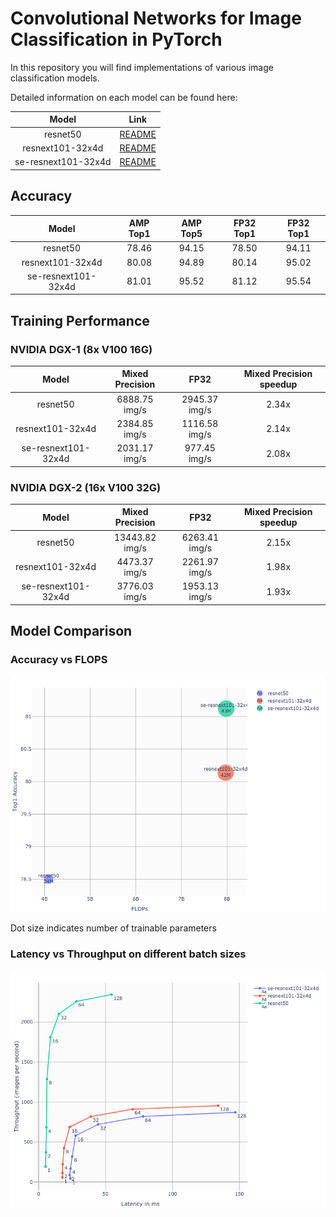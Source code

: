 # Convolutional Networks for Image Classification in PyTorch

In this repository you will find implementations of various image classification  models.

Detailed information on each model can be found here:

| **Model** | **Link**|
|:-:|:-:|
| resnet50 | [README](./resnet50v1.5/README.md) |
| resnext101-32x4d | [README](./resnext101-32x4d/README.md) |
| se-resnext101-32x4d | [README](./se-resnext101-32x4d/README.md) |

## Accuracy


| **Model** | **AMP Top1** | **AMP Top5** | **FP32 Top1** | **FP32 Top1** |
|:-:|:-:|:-:|:-:|:-:|
| resnet50 | 78.46 | 94.15 | 78.50 | 94.11 |
| resnext101-32x4d | 80.08 | 94.89 | 80.14 | 95.02 |
| se-resnext101-32x4d | 81.01 | 95.52 | 81.12 | 95.54 |


## Training Performance


### NVIDIA DGX-1 (8x V100 16G)

| **Model** | **Mixed Precision** | **FP32** | **Mixed Precision speedup** |
|:-:|:-:|:-:|:-:|
| resnet50 | 6888.75 img/s | 2945.37 img/s | 2.34x |
| resnext101-32x4d | 2384.85 img/s | 1116.58 img/s | 2.14x |
| se-resnext101-32x4d | 2031.17 img/s | 977.45 img/s | 2.08x |

### NVIDIA DGX-2 (16x V100 32G)

| **Model** | **Mixed Precision** | **FP32** | **Mixed Precision speedup** |
|:-:|:-:|:-:|:-:|
| resnet50 | 13443.82 img/s | 6263.41 img/s | 2.15x |
| resnext101-32x4d | 4473.37 img/s | 2261.97 img/s | 1.98x |
| se-resnext101-32x4d | 3776.03 img/s | 1953.13 img/s | 1.93x |


## Model Comparison

### Accuracy vs FLOPS
![ACCvsFLOPS](./img/ACCvsFLOPS.png)

Dot size indicates number of trainable parameters

### Latency vs Throughput on different batch sizes
![LATvsTHR](./img/LATvsTHR.png)
